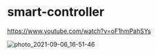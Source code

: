 # smart-controller
https://www.youtube.com/watch?v=oF1hmPahSYs

![photo_2021-09-06_16-51-46](https://user-images.githubusercontent.com/91518136/137175275-a13db669-8d43-4be3-a626-e02b7ea89968.jpg)

